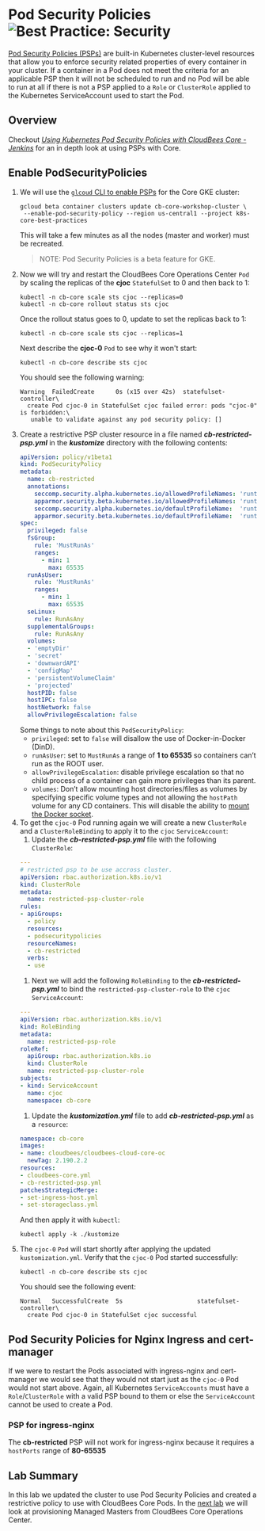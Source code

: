 # Pod Security Policies ![Best Practice: Security](https://img.shields.io/badge/best_practice-security-blue)

[Pod Security Policies (PSPs)](https://kubernetes.io/docs/concepts/policy/pod-security-policy/) are built-in Kubernetes cluster-level resources that allow you to enforce security related properties of every container in your cluster. If a container in a Pod does not meet the criteria for an applicable PSP then it will not be scheduled to run and no Pod will be able to run at all if there is not a PSP applied to a `Role` or `ClusterRole` applied to the Kubernetes ServiceAccount used to start the Pod.

## Overview

Checkout [*Using Kubernetes Pod Security Policies with CloudBees Core - Jenkins*](https://technologists.dev/posts/best-practices-for-cloudbees-core-jenkins-on-kubernetes/core-psp/) for an in depth look at using PSPs with Core.

## Enable PodSecurityPolicies

1. We will use the [`glcoud` CLI to enable PSPs](https://cloud.google.com/kubernetes-engine/docs/how-to/pod-security-policies#enabling_podsecuritypolicy_controller) for the Core GKE cluster:
   ```
   gcloud beta container clusters update cb-core-workshop-cluster \
    --enable-pod-security-policy --region us-central1 --project k8s-core-best-practices
   ```
   This will take a few minutes as all the nodes (master and worker) must be recreated.
   >NOTE: Pod Security Policies is a beta feature for GKE.
2. Now we will try and restart the CloudBees Core Operations Center `Pod` by scaling the replicas of the **cjoc** `StatefulSet` to 0 and then back to 1:
   ```
   kubectl -n cb-core scale sts cjoc --replicas=0
   kubectl -n cb-core rollout status sts cjoc
   ```
   Once the rollout status goes to 0, update to set the replicas back to 1:
   ```
   kubectl -n cb-core scale sts cjoc --replicas=1
   ```
   Next describe the **cjoc-0** `Pod` to see why it won't start:
   ```
   kubectl -n cb-core describe sts cjoc
   ```
   You should see the following warning:
   ```
   Warning  FailedCreate      0s (x15 over 42s)  statefulset-controller\
     create Pod cjoc-0 in StatefulSet cjoc failed error: pods "cjoc-0" is forbidden:\
      unable to validate against any pod security policy: []
   ```
3. Create a restrictive PSP cluster resource in a file named ***cb-restricted-psp.yml*** in the ***kustomize*** directory with the following contents:
   ```yaml
   apiVersion: policy/v1beta1
   kind: PodSecurityPolicy
   metadata:
     name: cb-restricted
     annotations:
       seccomp.security.alpha.kubernetes.io/allowedProfileNames: 'runtime/default'
       apparmor.security.beta.kubernetes.io/allowedProfileNames: 'runtime/default'
       seccomp.security.alpha.kubernetes.io/defaultProfileName:  'runtime/default'
       apparmor.security.beta.kubernetes.io/defaultProfileName:  'runtime/default'
   spec:
     privileged: false
     fsGroup:
       rule: 'MustRunAs'
       ranges:
         - min: 1
           max: 65535
     runAsUser:
       rule: 'MustRunAs'
       ranges:
         - min: 1
           max: 65535
     seLinux:
       rule: RunAsAny
     supplementalGroups:
       rule: RunAsAny
     volumes:
     - 'emptyDir'
     - 'secret'
     - 'downwardAPI'
     - 'configMap'
     - 'persistentVolumeClaim'
     - 'projected'
     hostPID: false
     hostIPC: false
     hostNetwork: false
     allowPrivilegeEscalation: false
   ```
   Some things to note about this `PodSecurityPolicy`:
   - `privileged`: set to `false` will disallow the use of Docker-in-Docker (DinD).
   - `runAsUser`: set to `MustRunAs` a range of **1 to 65535** so containers can’t run as the ROOT user.
   - `allowPrivilegeEscalation`: disable privilege escalation so that no child process of a container can gain more privileges than its parent.
   - `volumes`: Don’t allow mounting host directories/files as volumes by specifying specific volume types and not allowing the `hostPath` volume for any CD containers. This will disable the ability to [mount the Docker socket](https://github.com/jenkinsci/kubernetes-plugin/blob/master/examples/dood.groovy#L15).
4. To get the `cjoc-0` Pod running again we will create a new `ClusterRole` and a `ClusterRoleBinding` to apply it to the `cjoc` `ServiceAccount`:
   1. Update the ***cb-restricted-psp.yml*** file with the following `ClusterRole`:
   ```yaml
   ---
   # restricted psp to be use accross cluster.
   apiVersion: rbac.authorization.k8s.io/v1
   kind: ClusterRole
   metadata:
     name: restricted-psp-cluster-role
   rules:
   - apiGroups:
     - policy
     resources:
     - podsecuritypolicies
     resourceNames:
     - cb-restricted
     verbs:
     - use
   ```
   1. Next we will add the following `RoleBinding` to the ***cb-restricted-psp.yml*** to bind the `restricted-psp-cluster-role` to the `cjoc` `ServiceAccount`:
   ```yaml
   ---
   apiVersion: rbac.authorization.k8s.io/v1
   kind: RoleBinding
   metadata:
     name: restricted-psp-role
   roleRef:
     apiGroup: rbac.authorization.k8s.io
     kind: ClusterRole
     name: restricted-psp-cluster-role
   subjects:
   - kind: ServiceAccount
     name: cjoc
     namespace: cb-core
   ```
   1. Update the ***kustomization.yml*** file to add ***cb-restricted-psp.yml*** as a `resource`:
   ```yaml
   namespace: cb-core
   images:
   - name: cloudbees/cloudbees-cloud-core-oc
     newTag: 2.190.2.2
   resources:
   - cloudbees-core.yml
   - cb-restricted-psp.yml
   patchesStrategicMerge:
   - set-ingress-host.yml
   - set-storageclass.yml
   ```
   And then apply it with `kubectl`:
   ```
   kubectl apply -k ./kustomize
   ```
5. The `cjoc-0` `Pod` will start shortly after applying the updated `kustomization.yml`. Verify that the `cjoc-0` Pod started successfully:
   ```
   kubectl -n cb-core describe sts cjoc
   ````
   You should see the following event:
   ```
   Normal   SuccessfulCreate  5s                     statefulset-controller\
     create Pod cjoc-0 in StatefulSet cjoc successful
   ```


## Pod Security Policies for Nginx Ingress and cert-manager

If we were to restart the Pods associated with ingress-nginx and cert-manager we would see that they would not start just as the `cjoc-0` Pod would not start above. Again, all Kubernetes `ServiceAccounts` must have a `Role`/`ClusterRole` with a valid PSP bound to them or else the `ServiceAccount` cannot be used to create a Pod.

### PSP for ingress-nginx

The **cb-restricted** PSP will not work for ingress-nginx because it requires a `hostPorts` range of **80-65535**

## Lab Summary
In this lab we updated the cluster to use Pod Security Policies and created a restrictive policy to use with CloudBees Core Pods. In the [next lab](../managed-masters/managed-masters.md) we will look at provisioning Managed Masters from CloudBees Core Operations Center.
